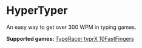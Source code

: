HyperTyper
==========

An easy way to get over 300 WPM in typing games.

<strong> Supported games: </strong>
<a href='http://play.typeracer.com/'> TypeRacer </a>
<a href='http://app.typrx.com/'> typrX </a>
<a href='http://10fastfingers.com/'> 10FastFingers </a>
